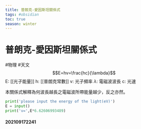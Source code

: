 ```yaml
---
title: 普朗克-愛因斯坦關係式
tags: #obsidian 
toc: true
season: winter
---
```

# 普朗克-愛因斯坦關係式
#物理 #天文
$$E=hv=\frac{hc}{\lambda}$$
E: [[光子能量]]
h: [[普朗克常數]]
v: 光子頻率
$\lambda$: 電磁波波長
c: 光速

本關係式解釋為何波長越長之電磁波所帶能量越少，反之亦然。
```Python
print('please input the energy of the light(eV)')
E = input()
print('v=',E*6.62606993489)
```
#### 202109172241